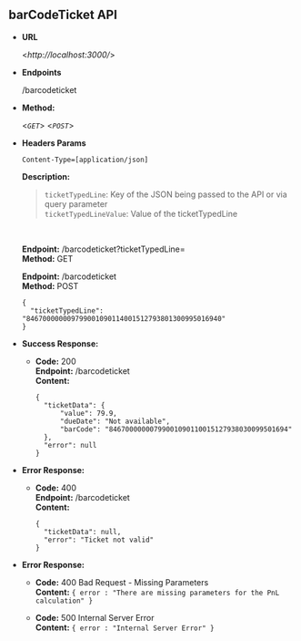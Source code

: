 
**barCodeTicket API**
----

* **URL**

  <_http://localhost:3000/_>

* **Endpoints**

  /barcodeticket

* **Method:**
 
  <_`GET`_>
  <_`POST`_>

* **Headers Params**

  `Content-Type=[application/json]`</br>


  **Description:**

  >`ticketTypedLine`: Key of the JSON being passed to the API or via query parameter<br />
  >`ticketTypedLineValue`: Value of the ticketTypedLine <br />

  <br />

  **Endpoint:** /barcodeticket?ticketTypedLine=<ticketTypedLineValue> <br />
  **Method:** GET

  **Endpoint:** /barcodeticket <br />
  **Method:** POST

  ```
  {
    "ticketTypedLine": "846700000009799001090114001512793801300995016940"
  }
  ```

* **Success Response:**

  * **Code:** 200 <br />
    **Endpoint:** /barcodeticket <br />
    **Content:**

    ```
    {
      "ticketData": {
          "value": 79.9,
          "dueDate": "Not available",
          "barCode": "84670000000799001090110015127938030099501694"
      },
      "error": null
    }
    ```
* **Error Response:**

  * **Code:** 400 <br />
    **Endpoint:** /barcodeticket <br />
    **Content:**

    ```
    {
      "ticketData": null,
      "error": "Ticket not valid"
    }
    ```

* **Error Response:**

  * **Code:** 400 Bad Request - Missing Parameters <br />
    **Content:** `{ error : "There are missing parameters for the PnL calculation" }`

  * **Code:** 500 Internal Server Error <br />
    **Content:** `{ error : "Internal Server Error" }`